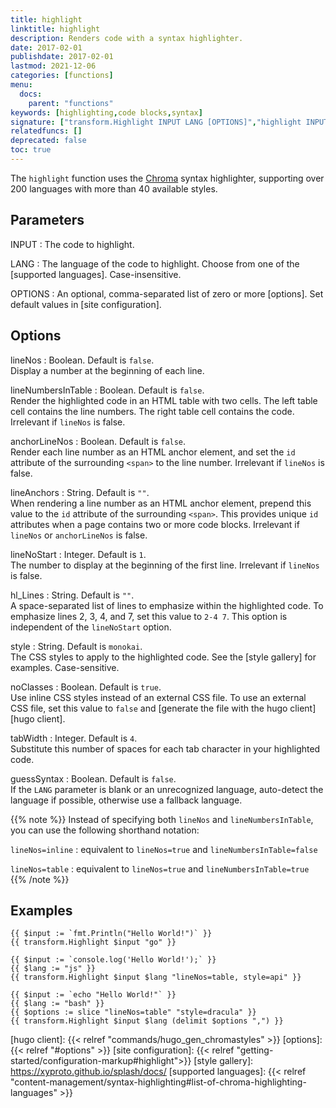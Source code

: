 ```yaml
---
title: highlight
linktitle: highlight
description: Renders code with a syntax highlighter.
date: 2017-02-01
publishdate: 2017-02-01
lastmod: 2021-12-06
categories: [functions]
menu:
  docs:
    parent: "functions"
keywords: [highlighting,code blocks,syntax]
signature: ["transform.Highlight INPUT LANG [OPTIONS]","highlight INPUT LANG [OPTIONS]"]
relatedfuncs: []
deprecated: false
toc: true
---
```

The `highlight` function uses the [Chroma] syntax highlighter, supporting over 200 languages with more than 40 available styles.

## Parameters

INPUT
: The code to highlight.

LANG
: The language of the code to highlight. Choose from one of the [supported languages]. Case-insensitive.

OPTIONS
: An optional, comma-separated list of zero or more [options]. Set default values in [site configuration].

## Options

lineNos
: Boolean. Default is `false`.\
Display a number at the beginning of each line.

lineNumbersInTable
: Boolean. Default is `false`.\
Render the highlighted code in an HTML table with two cells. The left table cell contains the line numbers. The right table cell contains the code. Irrelevant if `lineNos` is false.

anchorLineNos
: Boolean. Default is `false`.\
Render each line number as an HTML anchor element, and set the `id` attribute of the surrounding `<span>` to the line number. Irrelevant if `lineNos` is false.

lineAnchors
: String. Default is `""`.\
When rendering a line number as an HTML anchor element, prepend this value to the `id` attribute of the surrounding `<span>`. This provides unique `id` attributes when a page contains two or more code blocks. Irrelevant if `lineNos` or `anchorLineNos` is false.

lineNoStart
: Integer. Default is `1`.\
The number to display at the beginning of the first line. Irrelevant if `lineNos` is false.

hl_Lines
: String. Default is `""`.\
A space-separated list of lines to emphasize within the highlighted code. To emphasize lines 2, 3, 4, and 7, set this value to `2-4 7`. This option is independent of the `lineNoStart` option.

style
: String. Default is `monokai`.\
The CSS styles to apply to the highlighted code. See the [style gallery] for examples. Case-sensitive.

noClasses
: Boolean. Default is `true`.\
Use inline CSS styles instead of an external CSS file. To use an external CSS file, set this value to `false` and [generate the file with the hugo client][hugo client].

tabWidth
: Integer. Default is `4`.\
Substitute this number of spaces for each tab character in your highlighted code.

guessSyntax
: Boolean. Default is `false`.\
If the `LANG` parameter is blank or an unrecognized language, auto-detect the language if possible, otherwise use a fallback language.

{{% note %}}
Instead of specifying both `lineNos` and `lineNumbersInTable`, you can use the following shorthand notation:

`lineNos=inline` 
: equivalent to `lineNos=true` and `lineNumbersInTable=false`

`lineNos=table` 
: equivalent to `lineNos=true` and `lineNumbersInTable=true`
{{% /note %}}

## Examples

```go-html-template
{{ $input := `fmt.Println("Hello World!")` }}
{{ transform.Highlight $input "go" }}

{{ $input := `console.log('Hello World!');` }}
{{ $lang := "js" }}
{{ transform.Highlight $input $lang "lineNos=table, style=api" }}

{{ $input := `echo "Hello World!"` }}
{{ $lang := "bash" }}
{{ $options := slice "lineNos=table" "style=dracula" }}
{{ transform.Highlight $input $lang (delimit $options ",") }}
```

[Chroma]: https://github.com/alecthomas/chroma
[hugo client]: {{< relref "commands/hugo_gen_chromastyles" >}}
[options]: {{< relref "#options" >}}
[site configuration]: {{< relref "getting-started/configuration-markup#highlight">}}
[style gallery]: https://xyproto.github.io/splash/docs/
[supported languages]: {{< relref "content-management/syntax-highlighting#list-of-chroma-highlighting-languages" >}}
